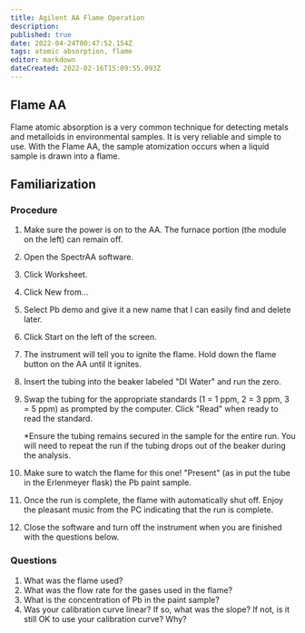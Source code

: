 ```yaml
---
title: Agilent AA Flame Operation
description: 
published: true
date: 2022-04-24T00:47:52.154Z
tags: atomic absorption, flame
editor: markdown
dateCreated: 2022-02-16T15:09:55.093Z
---
```


## Flame AA 
Flame atomic absorption is a very common technique for detecting metals and metalloids in environmental samples. It is very reliable and simple to use. With the Flame AA, the sample atomization occurs when a liquid sample is drawn into a flame.

## Familiarization

### Procedure

 1. Make sure the power is on to the AA. The furnace portion (the module on the left) can remain off.
 2. Open the SpectrAA software.
 3. Click Worksheet.
 4. Click New from...
 5. Select Pb demo and give it a new name that I can easily find and delete later.
 6. Click Start on the left of the screen.
 7. The instrument will tell you to ignite the flame. Hold down the flame button on the AA until it ignites.
 8. Insert the tubing into the beaker labeled "DI Water" and run the zero.
 9. Swap the tubing for the appropriate standards (1 = 1 ppm, 2 = 3 ppm, 3 = 5 ppm) as prompted by the computer. Click "Read" when ready to read the standard.
 				
       *Ensure the tubing remains secured in the sample for the entire run. You will need to repeat the run if the tubing drops out of the beaker during the analysis. 
10. Make sure to watch the flame for this one! "Present" (as in put the tube in the Erlenmeyer flask) the Pb paint sample.
11. Once the run is complete, the flame with automatically shut off. Enjoy the pleasant music from the PC indicating that the run is complete.
12. Close the software and turn off the instrument when you are finished with the questions below.

### Questions

 1. What was the flame used?
 2. What was the flow rate for the gases used in the flame?
 3. What is the concentration of Pb in the paint sample?
 4. Was your calibration curve linear? If so, what was the slope? If not, is it still OK to use your calibration curve? Why?